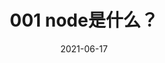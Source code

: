 ---
title: 001 node是什么？
date: 2021-06-17
categories:
  - 读书笔记
tags:
  - 深入浅出node.js
sidebar: "auto"
---